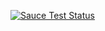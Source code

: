 [![Sauce Test Status](https://saucelabs.com/buildstatus/aghliss)](https://app.saucelabs.com/dashboard)
